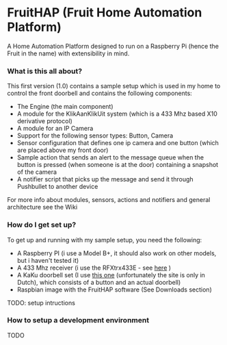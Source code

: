 # FruitHAP (Fruit Home Automation Platform) #

A Home Automation Platform designed to run on a Raspberry Pi (hence the Fruit in the name) with extensibility in mind.

### What is this all about? ###

This first version (1.0) contains a sample setup which is used in my home to control the front doorbell and contains the following components:

* The Engine (the main component)
* A module for the KlikAanKlikUit system (which is a 433 Mhz based X10 derivative protocol)
* A module for an IP Camera
* Support for the following sensor types: Button, Camera
* Sensor configuration that defines one ip camera and one button (which are placed above my front door)
* Sample action that sends an alert to the message queue when the button is pressed (when someone is at the door) containing a snapshot of the camera
* A notifier script that picks up the message and send it through Pushbullet to another device

For more info about modules, sensors, actions and notifiers and general architecture see the Wiki

### How do I get set up? ###

To get up and running with my sample setup, you need the following:

* A Raspberry PI (i use a Model B+, it should also work on other models, but i haven't tested it)
* A 433 Mhz receiver (i use the RFXtrx433E - see [here](http://www.rfxcom.com) )
* A KaKu doorbell set (I use [this one](http://www.klikaanklikuit.nl/shop/nl/producten-1/draadloze-deurbellen/draadloze-deurbel-acdb-7000ac-1/) (unfortunately the site is only in Dutch), which consists of a button and an actual doorbell)
* Raspbian image with the FruitHAP software (See Downloads section)

TODO: setup intructions




### How to setup a development environment ###

TODO
